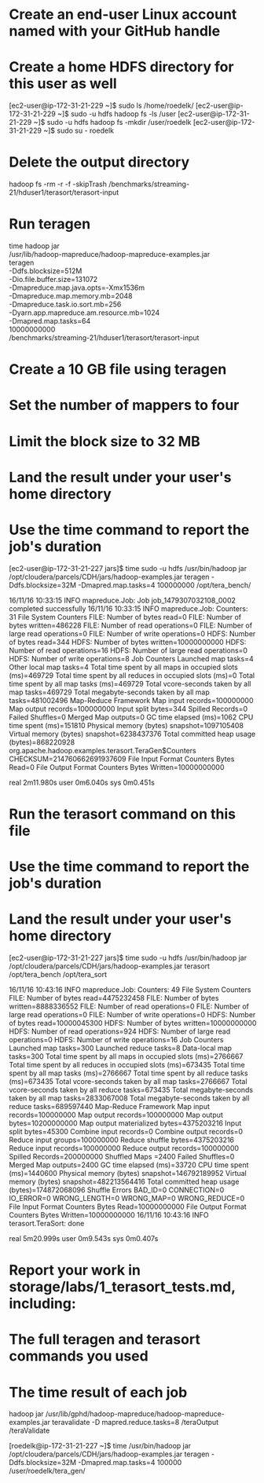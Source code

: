 # Create an end-user Linux account named with your GitHub handle
# Create a home HDFS directory for this user as well

[ec2-user@ip-172-31-21-229 ~]$ sudo ls /home/roedelk/
[ec2-user@ip-172-31-21-229 ~]$ sudo -u hdfs hadoop fs -ls /user
[ec2-user@ip-172-31-21-229 ~]$ sudo -u hdfs hadoop fs -mkdir /user/roedelk
[ec2-user@ip-172-31-21-229 ~]$ sudo su - roedelk

# Delete the output directory
hadoop fs -rm -r -f -skipTrash /benchmarks/streaming-21/hduser1/terasort/terasort-input

# Run teragen
time hadoop jar \
/usr/lib/hadoop-mapreduce/hadoop-mapreduce-examples.jar \
teragen \
-Ddfs.blocksize=512M \
-Dio.file.buffer.size=131072 \
-Dmapreduce.map.java.opts=-Xmx1536m \
-Dmapreduce.map.memory.mb=2048 \
-Dmapreduce.task.io.sort.mb=256 \
-Dyarn.app.mapreduce.am.resource.mb=1024 \
-Dmapred.map.tasks=64 \
10000000000  \
/benchmarks/streaming-21/hduser1/terasort/terasort-input

# Create a 10 GB file using teragen
#        Set the number of mappers to four
#        Limit the block size to 32 MB
#        Land the result under your user's home directory
#        Use the time command to report the job's duration

[ec2-user@ip-172-31-21-227 jars]$ time sudo -u hdfs /usr/bin/hadoop jar /opt/cloudera/parcels/CDH/jars/hadoop-examples.jar teragen -Ddfs.blocksize=32M -Dmapred.map.tasks=4 100000000 /opt/tera_bench/

16/11/16 10:33:15 INFO mapreduce.Job: Job job_1479307032108_0002 completed successfully
16/11/16 10:33:15 INFO mapreduce.Job: Counters: 31
        File System Counters
                FILE: Number of bytes read=0
                FILE: Number of bytes written=486228
                FILE: Number of read operations=0
                FILE: Number of large read operations=0
                FILE: Number of write operations=0
                HDFS: Number of bytes read=344
                HDFS: Number of bytes written=10000000000
                HDFS: Number of read operations=16
                HDFS: Number of large read operations=0
                HDFS: Number of write operations=8
        Job Counters
                Launched map tasks=4
                Other local map tasks=4
                Total time spent by all maps in occupied slots (ms)=469729
                Total time spent by all reduces in occupied slots (ms)=0
                Total time spent by all map tasks (ms)=469729
                Total vcore-seconds taken by all map tasks=469729
                Total megabyte-seconds taken by all map tasks=481002496
        Map-Reduce Framework
                Map input records=100000000
                Map output records=100000000
                Input split bytes=344
                Spilled Records=0
                Failed Shuffles=0
                Merged Map outputs=0
                GC time elapsed (ms)=1062
                CPU time spent (ms)=151810
                Physical memory (bytes) snapshot=1097105408
                Virtual memory (bytes) snapshot=6238437376
                Total committed heap usage (bytes)=868220928
        org.apache.hadoop.examples.terasort.TeraGen$Counters
                CHECKSUM=214760662691937609
        File Input Format Counters
                Bytes Read=0
        File Output Format Counters
                Bytes Written=10000000000

real    2m11.980s
user    0m6.040s
sys     0m0.451s


#    Run the terasort command on this file
#        Use the time command to report the job's duration
#        Land the result under your user's home directory

[ec2-user@ip-172-31-21-227 jars]$ time sudo -u hdfs /usr/bin/hadoop jar /opt/cloudera/parcels/CDH/jars/hadoop-examples.jar terasort /opt/tera_bench /opt/tera_sort

16/11/16 10:43:16 INFO mapreduce.Job: Counters: 49
        File System Counters
                FILE: Number of bytes read=4475232458
                FILE: Number of bytes written=8888336552
                FILE: Number of read operations=0
                FILE: Number of large read operations=0
                FILE: Number of write operations=0
                HDFS: Number of bytes read=10000045300
                HDFS: Number of bytes written=10000000000
                HDFS: Number of read operations=924
                HDFS: Number of large read operations=0
                HDFS: Number of write operations=16
        Job Counters
                Launched map tasks=300
                Launched reduce tasks=8
                Data-local map tasks=300
                Total time spent by all maps in occupied slots (ms)=2766667
                Total time spent by all reduces in occupied slots (ms)=673435
                Total time spent by all map tasks (ms)=2766667
                Total time spent by all reduce tasks (ms)=673435
                Total vcore-seconds taken by all map tasks=2766667
                Total vcore-seconds taken by all reduce tasks=673435
                Total megabyte-seconds taken by all map tasks=2833067008
                Total megabyte-seconds taken by all reduce tasks=689597440
        Map-Reduce Framework
                Map input records=100000000
                Map output records=100000000
                Map output bytes=10200000000
                Map output materialized bytes=4375203216
                Input split bytes=45300
                Combine input records=0
                Combine output records=0
                Reduce input groups=100000000
                Reduce shuffle bytes=4375203216
                Reduce input records=100000000
                Reduce output records=100000000
                Spilled Records=200000000
                Shuffled Maps =2400
                Failed Shuffles=0
                Merged Map outputs=2400
                GC time elapsed (ms)=33720
                CPU time spent (ms)=1440600
                Physical memory (bytes) snapshot=146792189952
                Virtual memory (bytes) snapshot=482213564416
                Total committed heap usage (bytes)=174872068096
        Shuffle Errors
                BAD_ID=0
                CONNECTION=0
                IO_ERROR=0
                WRONG_LENGTH=0
                WRONG_MAP=0
                WRONG_REDUCE=0
        File Input Format Counters
                Bytes Read=10000000000
        File Output Format Counters
                Bytes Written=10000000000
16/11/16 10:43:16 INFO terasort.TeraSort: done

real    5m20.999s
user    0m9.543s
sys     0m0.407s


#    Report your work in storage/labs/1_terasort_tests.md, including:
#        The full teragen and terasort commands you used
#        The time result of each job

hadoop jar /usr/lib/gphd/hadoop-mapreduce/hadoop-mapreduce-examples.jar teravalidate -D mapred.reduce.tasks=8 /teraOutput /teraValidate


[roedelk@ip-172-31-21-227 ~]$ time /usr/bin/hadoop jar /opt/cloudera/parcels/CDH/jars/hadoop-examples.jar teragen -Ddfs.blocksize=32M -Dmapred.map.tasks=4 100000 /user/roedelk/tera_gen/
